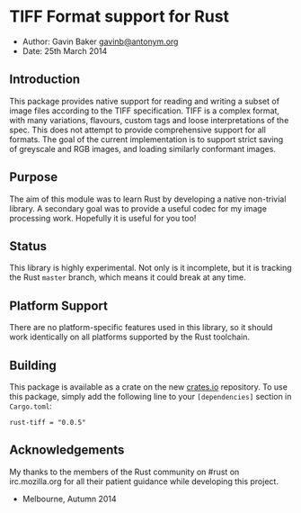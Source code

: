 
TIFF Format support for Rust
============================

- Author: Gavin Baker <gavinb@antonym.org>
- Date: 25th March 2014

Introduction
------------

This package provides native support for reading and writing a subset of
image files according to the TIFF specification.  TIFF is a complex format,
with many variations, flavours, custom tags and loose interpretations of the
spec.  This does not attempt to provide comprehensive support for all
formats.  The goal of the current implementation is to support strict saving
of greyscale and RGB images, and loading similarly conformant images.

Purpose
-------

The aim of this module was to learn Rust by developing a native non-trivial
library.  A secondary goal was to provide a useful codec for my image
processing work.  Hopefully it is useful for you too!

Status
------

This library is highly experimental. Not only is it incomplete, but it is
tracking the Rust `master` branch, which means it could break at any time.

Platform Support
----------------

There are no platform-specific features used in this library, so it should
work identically on all platforms supported by the Rust toolchain.

Building
--------

This package is available as a crate on the new
[crates.io](http://crates.io) repository.  To use this package, simply
add the following line to your `[dependencies]` section in `Cargo.toml`:

    rust-tiff = "0.0.5"

Acknowledgements
----------------

My thanks to the members of the Rust community on #rust on irc.mozilla.org
for all their patient guidance while developing this project.

 - Melbourne, Autumn 2014
